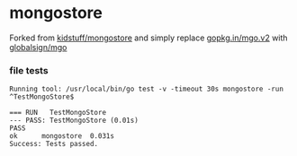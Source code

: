 mongostore
==========

Forked from [kidstuff/mongostore](github.com/kidstuff/mongostore) and simply replace [gopkg.in/mgo.v2](https://github.com/go-mgo/mgo/tree/v2) with [globalsign/mgo](https://github.com/globalsign/mgo)

### file tests
```
Running tool: /usr/local/bin/go test -v -timeout 30s mongostore -run ^TestMongoStore$

=== RUN   TestMongoStore
--- PASS: TestMongoStore (0.01s)
PASS
ok  	mongostore	0.031s
Success: Tests passed.
```